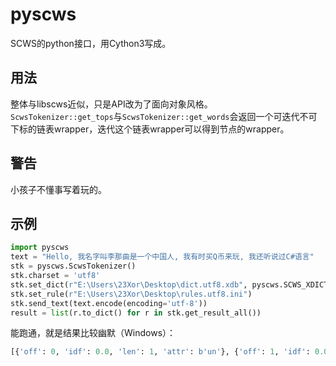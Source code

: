 # pyscws
SCWS的python接口，用Cython3写成。  

## 用法
整体与libscws近似，只是API改为了面向对象风格。  
`ScwsTokenizer::get_tops`与`ScwsTokenizer::get_words`会返回一个可迭代不可下标的链表wrapper，迭代这个链表wrapper可以得到节点的wrapper。  

## 警告
小孩子不懂事写着玩的。  

## 示例
```python
import pyscws
text = "Hello, 我名字叫李那曲是一个中国人, 我有时买Q币来玩, 我还听说过C#语言"
stk = pyscws.ScwsTokenizer()
stk.charset = 'utf8'
stk.set_dict(r"E:\Users\23Xor\Desktop\dict.utf8.xdb", pyscws.SCWS_XDICT_XDB)
stk.set_rule(r"E:\Users\23Xor\Desktop\rules.utf8.ini")
stk.send_text(text.encode(encoding='utf-8'))
result = list(r.to_dict() for r in stk.get_result_all())
```
能跑通，就是结果比较幽默（Windows）：
```python
[{'off': 0, 'idf': 0.0, 'len': 1, 'attr': b'un'}, {'off': 1, 'idf': 0.0, 'len': 1, 'attr': b'en'}, {'off': 3, 'idf': 0.0, 'len': 1, 'attr': b'en'}, {'off': 4, 'idf': 0.0, 'len': 5, 'attr': b'un'}, {'off': 10, 'idf': 0.0, 'len': 2, 'attr': b'un'}, {'off': 12, 'idf': 0.0, 'len': 1, 'attr': b'en'}, {'off': 16, 'idf': 0.0, 'len': 1, 'attr': b'un'}, {'off': 17, 'idf': 0.0, 'len': 1, 'attr': b'un'}, {'off': 19, 'idf': 1.732867956161499, 'len': 2, 'attr': b'en'}, {'off': 40, 'idf': 0.0, 'len': 4, 'attr': b'un'}, {'off': 48, 'idf': 0.0, 'len': 3, 'attr': b'un'}, {'off': 51, 'idf': 0.0, 'len': 1, 'attr': b'en'}, {'off': 60, 'idf': 0.0, 'len': 1, 'attr': b'un'}, {'off': 68, 'idf': 0.0, 'len': 1, 'attr': b'en'}, {'off': 91, 'idf': 0.0, 'len': 1, 'attr': b'en'}]
```

